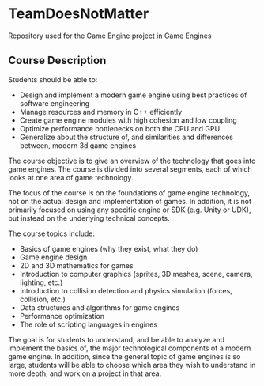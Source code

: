 # TeamDoesNotMatter
Repository used for the Game Engine project in Game Engines

## Course Description

Students should be able to: 

- Design and implement a modern game engine using best practices of software engineering 
- Manage resources and memory in C++ efficiently 
- Create game engine modules with high cohesion and low coupling 
- Optimize performance bottlenecks on both the CPU and GPU 
- Generalize about the structure of, and similarities and differences between, modern 3d game engines  

The course objective is to give an overview of the technology that goes into game engines. The course is divided into several segments, each of which looks at one area of game technology. 

The focus of the course is on the foundations of game engine technology, not on the actual design and implementation of games. In addition, it is not primarily focused on using any specific engine or SDK (e.g. Unity or UDK), but instead on the underlying technical concepts. 

The course topics include: 
- Basics of game engines (why they exist, what they do) 
- Game engine design 
- 2D and 3D mathematics for games 
- Introduction to computer graphics (sprites, 3D meshes, scene, camera, lighting, etc.) 
- Introduction to collision detection and physics simulation (forces, collision, etc.) 
- Data structures and algorithms for game engines 
- Performance optimization 
- The role of scripting languages in engines 

The goal is for students to understand, and be able to analyze and implement the basics of, the major technological components of a modern game engine. In addition, since the general topic of game engines is so large, students will be able to choose which area they wish to understand in more depth, and work on a project in that area.
